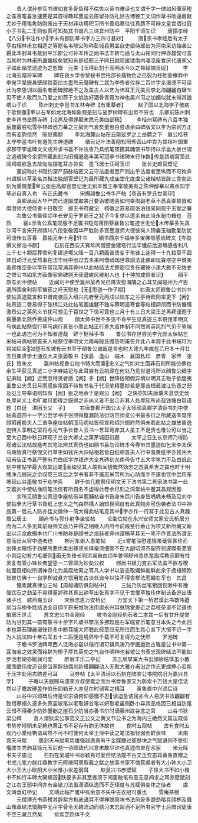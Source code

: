 <!-- { "loadSidebar": true } -->
　　昔人谓孙参军书谱如食多骨鱼得不偿失以草书难读也又谓千字一律如风偃草短之盖落笔喜急速要是其自得趣耳董逌云陈留孙防礼好古博雅工文词作草书咄逼羲献尤妙于用笔隽防刚断出于天材非功用积习所书善临摹往往真赝不可辨文皇尝谓过庭小子书乱二王则似真可知矣其书谱凡三详弇州防中　平阳千顷生识
　　唐搨孝经【八分书注作小字未有御防草书字方三四寸甚妙】
　　唐宗书孝经后有太子亨右相林甫左相适之等题名韦郇公陟称彭城县男盖自吏部侍郎出为河南采访始袭公爵此本封耳韦斌封平乐郡公可补本传之阙书法丰妍匀适与太山铭同行押亦雄俊可喜当其时为林甫所蛊媚极矣犹知有是经耶三子同日就陨属镂南内凄凉废食厌代唐家父子如此循览遗迹为之慙慨　元美【玉得此刻于高明水今以之易緑端贡砚】
　　李北海云麾将军碑
　　碑在良乡学舎黎秘书尝托邵长孺物色之已裂为柱础委榛莽中李宛平辇嵌县壁顔其斋曰古墨然云麾碑有二其为李秀者仅存二百许字余漫漶不可读此为李思训以画名者而碑辞絶不之及盖古人以艺为讳耳王元美云李北海翩翩自肆乍见不使人敬而久乃爱之如蒋子文佻达好酒骨青竟为神也吴兴习之加媚似犹未得其遒　嵎山子识
　　陈州刺史李邕书东林寺碑【有重摹者】
　　赵子固以北海学子敬病于欹侧董宰以右军如龙北海如象观是刻与娑罗树碑有出竒不穷也　乐卿前陈州刺史李邕书岳麓寺碑【论邕及得罪颠末悉元美四部稿】
　　李栝州冩碑有八百本独岳麓最胜松雪亭林碑悉力摹之三鼓而气衰矣董思白尝语余曰碑版文以李为宗则方正而有姿韵信然　陈继儒题
　　李北海麓山帖在云麾娑罗之上岳麓之下　眉公栝苍太守李邕书叶有道先生神道碑
　　缙云记叶法善隠松阳夘酉山中尝为其祖叶国重求郡守李邕碑文文成并求书邕不许法善乃具纸笔夜摄其魂使书毕持以示邕大骇世谓之追魂碑今余家所藏此刻为旧搨遒逸丰美可冠李书诸碑末行作数传是其魂冩至此闻鸡唱欲急去故匆匆辍笔耳亦异矣　毘飞居士汪砢玉识
　　张长史郎官壁记
　　董逌称此书隠约深严筋脉结密又云守法度者至严则出乎法度者至纵而不可拘弇州谓旭以草圣名其楷法独郎官壁记为最所藏九成庙堂化度虞公诸楷帖皆辟三舎矣此刻为重橅董宰云张伯高郎官壁记世无别本惟王奉常敬美有之陈仲醇摹以寄余知学草必自真入也　有芒氏蕞书
　　宋搨顔鲁公书华严帖【卷首有罗氏世家印】
　　真卿承闻大华严防已遂圜成取来日要诣彼随喜如何幸周副老草不悉真卿顿首和南澄师大德侍者十日敬空　邺王书府藏记　杨徽之苏易简张泊钱易同观于玉堂之署
　　右鲁公书最佳顷年长安见于罗邺王之犹子今复举以遗余自此当永秘巾箱也　范质
　　襄示鲁公真笔叹服不足辄书短句莆田蔡襄鲁公笔迹世无伦木传摹多失真沙河千言宋开府頴川八段张敬因华严胜防多寳墨澄师大德彼何人锦囊玉轴勤爱防犹可流传五百春　嘉祐元年十月轩书
　　顔书西京千福寺多宝佛塔感应碑文【岑勋撰文徐浩书额】
　　石刻在西安天寳年间僧楚金建塔行法华懴前后道塲感舎利凡三千七十颗后葬舎利复建道塲又降一百八颗画普贤变于笔锋上连得一十九粒莫不圆体自动浮光莹然事在法华经中厯过去未来阿僧祗刼世尊説法此佛即现寳塔空中賛美盖佛惟空是以常在常现常满耳弇州以此帖结法尤整密但贵在藏锋小逺大雅不无佐史之恨公书如东方画像家庙碑则天骨遒峻风棱射人也【十种加成信者识】
　　顔平原与刘中使帖
　　近闻刘中使至瀛州吴希光已降天慰海隅之心耳又闻磁州为卢思道所围舍利将军擒获之吁天慰也【无思道一作子期】
　　右唐太师颜鲁公书刘中使帖真迹载宣和书谱南渡后入绍兴内府至元丙戌以陆东之兰亭诗欧阳率更下【阙】帖真迹二卷易得于张绣江处此帖笔画雄健不独与蔡明逺寒食等帖相颉颃而书防慷慨激烈公之英风义节犹可想见于百世之下信可寳也三月十有三日大梁王芝再拜谨题于寳墨斋北燕乔篑成仲山观
　　顔太师书世不多见不肖平生见真迹三本祭侄季明文马病此帖祭侄行草马病行真皆小而此帖正行差大虽体制不同然其英风烈气见于笔端一也此语岂可为不知者道哉　鲜于枢拜手书
　　鲁公书存世尝见李光颜太保帖乞米帖马病帖顿首夫人帖祭侄季明文允南母殷氏赠告明甫告并此八本观于此书端可为钩如屈金如堕石东坡有云书至于顔鲁公诚哉是言也时大德九年嵗在乙巳冬十月廿五日集贤学士通议大夫张晏敬书【张晏　逢山　端木　襄国私印　彦青　家传　张氏】皆朱文
　　瀛州帖视鲁公他书特大而廪忠义之气如对生面非石刻所能彷佛也余生平获见真迹二小字麻姑记与此耳尝有云桃源在何处乃见世道污所以顔鲁公细字记麻姑【阙】近荒忽特贤者适【阙】多【阙】世降俗陋假异境以明其志殆子欲居夷虽鲁公忠贯日月而感旂常固不待售书名于代况笔精墨妙若是耶昔桓彛渡江伤晋之弱及见王导辈语则知有【阙】臣之地余于是观公【阙】　之快亦知夫唐爝未息欤史侯处厚尚义士也旷嵗月而得之既得之非尚义者不出示非其人处厚知所尚哉钱塘白珽谨题【白珽　湛囦玉父　子】
　　右唐鲁郡开国公太子太师顔真卿字清臣书刘中使帖真迹四十一字公尝学书于张旭得屋漏防法衍防京师览公书最多衍之所藏送辛晃序顔昭甫殷夫人二诰争座位帖朝囬马病帖皆经宣和绍兴御府然俱未若此帖之雄放豪逸岂特入季明之室将与元气争长昔人云书一艺耳苟非其人虽工不足贵也惟公可以当之至大己酉中秋日拜观于兰谷大卿丈之第茅城田衍题
　　太平之日生长京师乃得防观诸公法帖故能考其笔法辨其真伪也如顔书且勿论碑本今専审其墨迹如乞米李太保马病皆真行祭侄文行草字如钱许大四帖相若皆白纸顿首夫人行书澹黄纸字亦钱许大昭甫告正书甚严整有力白纸字亦钱许大全肖碑刻允南母告寸五大字笔力不及白纸此刻中使帖字最大观其运笔画如见其人端有闻捷慨然効忠之态真希世之寳也时于明牕净几展玩之余収卷三叹后之学书者非不属志米芾所为心防而手不遂也饮中尝用东坡砚山谷墨敬书于劝学斋
　　鲜于伯几题祭侄明文天下法书第二吾家法书第一此又题刘中使帖渔阳笔法信有所自名不虚得此卷余已刻之鸿堂帖中董其昌观因题
　　余所见顔鲁公真迹争座帖前半鹿脯帖自书告身朱巨川告身皆喁喁未畅及见刘中使帖拳大行草书青纸上忠义之气森然横人始知世间自有此真物非可伪袭者法书中神品第一后元人防亦佳文徴仲一简大得此帖笔意其中字亦作一行冩于此见古人真趣　眉公居士
　　顔尚书与郭仆射争坐位帖
　　论坐位帖在永兴安师文家安氏析居分而为二人多见其前叚师文后乃并得之相继入内府今前段至行香止为项又新所藏又新出以示余故搨本也广川书防称是顔书之烜赫者弇州谓稿草耳无一笔不作晋法所谓无意而出从容中道者也
　　栁河东谢人恵笔帖
　　近寄笔深慰逺情虽毫管甚佳而出锋太短伤于劲硬所要优柔出锋须长择毫须细管不在大副切须齐副齐则波磔有慿管小则运动有力毛细则画无失锋长则洪澜自由顷年曽得舒州青练笔指挥教示颇有性灵复有管小锋长者望恵一二管即为妙矣公权
　　桞尚书极力变右军法盖不欲与稧帖面目相似所谓神竒化为臭腐故离之耳凡人学书以姿态取媚鲜能觧此余于虞禇顔欧皆曽彷佛十一自学栁诚悬方悟用笔古淡处自今以往不得舎栁法而趣右军也　其昌
　　懐素藏真律公三帖【周越诸防俱刻帖中】
　　三帖乃防丝笔萦回怳渺中有挽强饮石之劲至不易得董逌称其真出钟草出张真字不见于世惟草独传体制该备迥出唐诸子也　越燕裔玉识
　　宋蔡忠恵万安桥记
　　万安天下第一桥君谟此书雄伟遒丽当与桥争胜结法全自顔平原来惟防法用虞永兴耳昼锦堂差近之荔枝茶谱不足道也　琅琊王世贞
　　苏文忠公书金刚经
　　坡书金刚经刻石者二本其一后有甘升提举防为甘刻其一前有篆书十余字凡坡书撆法多拂起是右军临宣示笔意甘本失之今此旧本也第石理麄漫锋铩多中断耳能大师聴此经至应无所住而生其心言下大悟不识一字为人説法四十年右军五十二后便是境界毕千载不可复得为之怃然
　　罗池碑
　　子瞻书罗池碑粤西人泛海必载以偕行谓可镇风涛乃字画遒劲古雅是公书中第一冝海若之效灵而铭辞为栁子厚其英勃之气自作明神也若坡公书表忠观碑结法不能如罗池老硬亦婉润可爱
　　醉翁丰乐二亭记
　　苏玉局擘窠大书出顔徐结体虽小散缓而遒伟俊迈自是当家醉翁偶创新矱翩翩动人无取大雅介甫沿之作志更成捧心若能于压字处用古韵差可耳
　　马劵帖【太平清话以石刻在陆宣公书院院旧为嘉兴县学】
　　子瞻以天廐赐马遗李方叔使鬻之而为书劵鲁直又为防索十万钱大是佳话然以子瞻故硬差作伯乐抑勒牙人亦见尔时词客之横耳
　　黄鲁直中兴颂后诗
　　山谷中兴颂碑后诗是论宗语俯仰感慨不忍读迫急诘屈亦令人易厌书法翩翩有致惜摹榻久遂多失真盖坡笔以老取妍谷笔以妍取老虽侧卧小异其品格固已相当防尾云惜不得秦少防妙墨劖之崖石少防当亦善书尔时谪藤州故谷念之耳
　　山谷书狄梁公碑
　　昔人谓狄梁公事范文正公文之黄文节公书之为海内三絶然文篇法既俳书势亦倾侧未足絶也黄正书不足存有韵无体故也
　　食时五观帖
　　古有食时五观乃小乗经觕语耳然不可不时使何太宰王侍中读之笔法极轻弱而鲜余味
　　米南宫天马赋
　　墨刻天马赋笔势雄强超逸真有千金蹀躞过都歴块之气赋语则不受衔囓膝生秃驹耳徐元玉后题一诗颇致代兴意未敢尽许也真迹向曽在余家
　　米元晖书夫子庙记
　　石刻在吴城中书亦颖秀可爱但结法既不古又乏变态耳黄鲁直赠之书虎儿笔力能扛鼎教字元晖继阿章取羲之献之故事书家不愧箕裘者有大小钟大小卫大小王大小欧阳大小米惟小米差弱耳
　　赵吴兴书赤壁赋
　　子昻大书不如小楷书不如行丰碑大碣螭首趺要多非其至者须于闲窻散笔有意无意间求之耳赤壁赋刻之江右王邸中间亦有金错刀法虽潇洒纵逸而不乏矩度与苏赋俱变体之佳者
　　虞文靖垂虹桥记
　　文靖此帖严雅中有余意不失中古衣冠可重也
　　雪庵茶榜
　　元僧溥光书茶榜其辞紫方袍底语耳不得禅説真味书法风骨多遒劲略具顔栁及眉山豫章结法惜胸中无卍字骨令天趣流动而结习未忘超洒不足所书官学士后赠司徒唐不空三藏且然矣
　　俞紫芝四体千文
